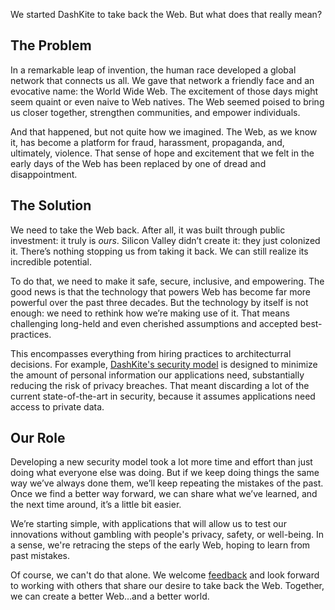 We started DashKite to take back the Web. But what does that really mean?

## The Problem

In a remarkable leap of invention, the human race developed a global network that connects us all. We gave that network a friendly face and an evocative name: the World Wide Web. The excitement of those days might seem quaint or even naive to Web natives. The Web seemed poised to bring us closer together, strengthen communities, and empower individuals.

And that happened, but not quite how we imagined. The Web, as we know it, has become a platform for fraud, harassment, propaganda, and, ultimately, violence. That sense of hope and excitement that we felt in the early days of the Web has been replaced by one of dread and disappointment.

## The Solution

We need to take the Web back. After all, it was built through public investment: it truly is _ours_. Silicon Valley didn’t create it: they just colonized it. There’s nothing stopping us from taking it back. We can still realize its incredible potential.

To do that, we need to make it safe, secure, inclusive, and empowering. The good news is that the technology that powers Web has become far more powerful over the past three decades. But the technology by itself is not enough: we need to rethink how we’re making use of it. That means challenging long-held and even cherished assumptions and accepted best-practices.

This encompasses everything from hiring practices to architecturral decisions. For example, [DashKite's security model][2] is designed to minimize the amount of personal information our applications need, substantially reducing the risk of privacy breaches. That meant discarding a lot of the current state-of-the-art in security, because it assumes applications need access to private data.

## Our Role

Developing a new security model took a lot more time and effort than just doing what everyone else was doing. But if we keep doing things the same way we’ve always done them, we’ll keep repeating the mistakes of the past. Once we find a better way forward, we can share what we’ve learned, and the next time around, it’s a little bit easier.

We’re starting simple, with applications that will allow us to test our innovations without gambling with people's privacy, safety, or well-being. In a sense, we're retracing the steps of the early Web, hoping to learn from past mistakes.

Of course, we can't do that alone. We welcome [feedback][1] and look forward to working with others that share our desire to take back the Web. Together, we can create a better Web&hellip;and a better world.

[1]: /contact	"Contact Us"
[2]: /innovations/authorization	"Distributed Authorization For The Web"

